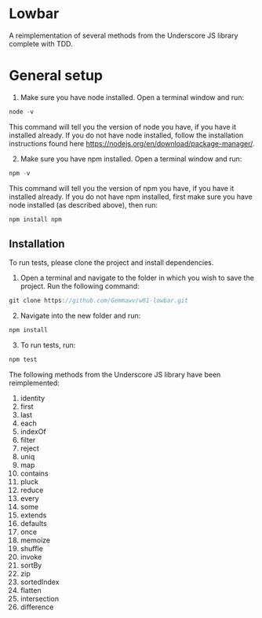 # Lowbar
A reimplementation of several methods from the Underscore JS library complete with TDD.


# General setup
1. Make sure you have node installed. Open a terminal window and run:
``` javascript 
node -v
```
This command will tell you the version of node you have, if you have it installed already. If you do not have node installed, follow the installation instructions found here https://nodejs.org/en/download/package-manager/.


2. Make sure you have npm installed. Open a terminal window and run:
``` javascript 
npm -v
```
This command will tell you the version of npm you have, if you have it installed already. If you do not have npm installed, first make sure you have node installed (as described above), then run:
``` javascript 
npm install npm
```


## Installation
To run tests, please clone the project and install dependencies.

1. Open a terminal and navigate to the folder in which you wish to save the project. Run the following command:
``` javascript
git clone https://github.com/Gemmawv/w01-lowbar.git
```
2. Navigate into the new folder and run:
```javascript
npm install
```
3. To run tests, run:
```javascript
npm test
```

The following methods from the Underscore JS library have been reimplemented:

1. identity
2. first
3. last
4. each
5. indexOf
6. filter
7. reject
8. uniq
9. map
10. contains
11. pluck
12. reduce
13. every
14. some
15. extends
16. defaults
17. once
18. memoize
19. shuffle
20. invoke
21. sortBy
22. zip
23. sortedIndex
24. flatten
25. intersection
26. difference
